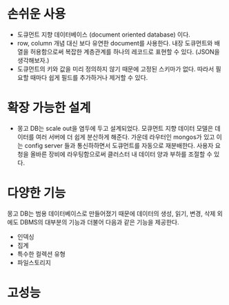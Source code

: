 # 손쉬운 사용
- 도큐먼트 지향 데이터베이스 (document oriented database) 이다.
- row, column 개념 대신 보다 유연한 document를 사용한다. 내장 도큐먼트와 배열을 허용함으로써 복잡한 계층관계를 하나의 레코드로 표현할 수 있다. (JSON을 생각해보자.)
- 도큐먼트의 키와 값을 미리 정의하지 않기 때문에 고정된 스키마가 없다. 따라서 필요할 때마다 쉽게 필드를 추가하거나 제거할 수 있다.

# 확장 가능한 설계
- 몽고 DB는 scale out을 염두에 두고 설계되었다. 모큐먼트 지향 데이터 모델은 데이터를 여러 서버에 더 쉽게 분산하게 해준다. 가운데 라우터인 mongos가 있고 이는 config server 들과 통신하하면서 도큐먼트를 자동으로 재분배한다. 사용자 요청을 올바른 장비에 라우팅함으로써 클러스터 내 데이터 양과 부하를 조절할 수 있다.

# 다양한 기능
몽고 DB는 범용 데이터베이스로 만들어졌기 때문에 데이터의 생성, 읽기, 변경, 삭제 외에도 DBMS의 대부분의 기능과 더불어 다음과 같은 기능을 제공한다.
- 인덱싱
- 집계
- 특수한 컬렉션 유형
- 파일스토리지

# 고성능
